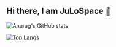 ## Hi there, I am JuLoSpace 👋

![Anurag's GitHub stats](https://github-readme-stats.vercel.app/api?username=julospace&show_icons=true&theme=tokyonight)

[![Top Langs](https://github-readme-stats.vercel.app/api/top-langs/?username=julospace&layout=pie)](https://github.com/julospace/github-readme-stats)
